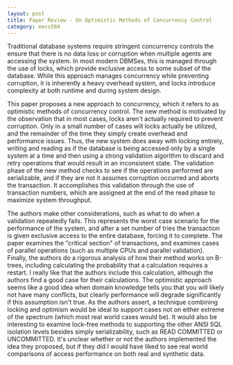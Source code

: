 ```yaml
---
layout: post
title: Paper Review - On Optimistic Methods of Concurrency Control 
category: eecs584
---
```

Traditional database systems require stringent concurrency controls the ensure that there is no data loss or corruption when multiple agents are accessing the system. In most modern DBMSes, this is managed through the use of locks, which provide exclusive access to some subset of the database. While this approach manages concurrency while preventing corruption, it is inherently a heavy overhead system, and locks introduce complexity at both runtime and during system design. 

This paper proposes a new approach to concurrency, which it refers to as optimistic methods of concurrency control. The new method is motivated by the observation that in most cases, locks aren't actually required to prevent corruption. Only in a small number of cases will locks actually be utilized, and the remainder of the time they simply create overhead and performance issues. Thus, the new system does away with locking entirely, writing and reading as if the database is being accessed only by a single system at a time and then using a strong validation algorithm to discard and retry operations that would result in an inconsistent state. The validation phase of the new method checks to see if the operations performed are serializable, and if they are not it assumes corruption occurred and aborts the transaction. It accomplishes this validation through the use of transaction numbers, which are assigned at the end of the read phase to maximize system throughput.

The authors make other considerations, such as what to do when a validation repeatedly fails. This represents the worst case scenario for the performance of the system, and after a set number of tries the transaction is given exclusive access to the entire database, forcing it to complete. The paper examines the "critical section" of transactions, and examines cases of parallel operations (such as multiple CPUs and parallel validation). Finally, the authors do a rigorous analysis of how their method works on B-trees, including calculating the probability that a calculation requires a restart. I really like that the authors include this calculation, although the authors find a good case for their calculations. The optimistic approach seems like a good idea when domain knowledge tells you that you will likely not have many conflicts, but clearly performance will degrade significantly if this assumption isn't true. As the authors assert, a technique combining locking and optimism would be ideal to support cases not on either extreme of the spectrum (which most real world cases would be). It would also be interesting to examine lock-free methods to supporting the other ANSI SQL isolation levels besides simply serializability, such as READ COMMITTED or UNCOMMITTED. It's unclear whether or not the authors implemented the idea they proposed, but if they did I would have liked to see real world comparisons of access performance on both real and synthetic data.

